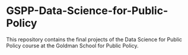 # GSPP-Data-Science-for-Public-Policy

This repository contains the final projects of the Data Science for Public Policy course at the Goldman School for Public Policy.

